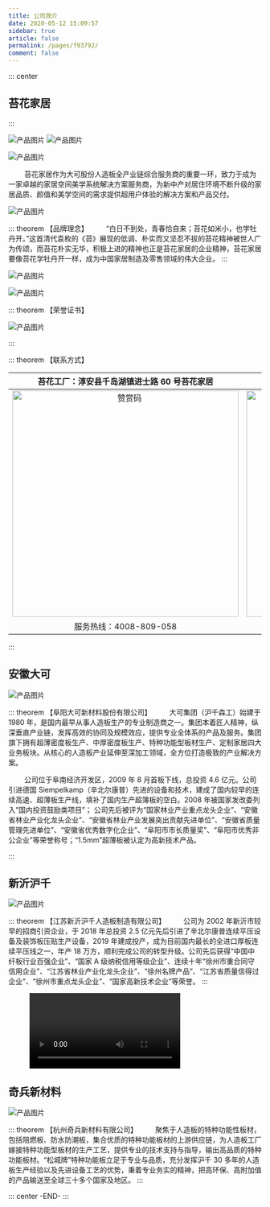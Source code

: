 ```yaml
---
title: 公司简介
date: 2020-05-12 15:09:57
sidebar: true
article: false
permalink: /pages/f93792/
comment: false
---
```


::: center

## 苔花家居

:::

![产品图片](/img/taihua/12.jpg)
![产品图片](/img/taihua/13.jpg)

![产品图片](/img/taihua/14.jpg)

&nbsp;&nbsp;&nbsp;&nbsp;&nbsp;&nbsp;&nbsp;&nbsp;苔花家居作为大可股份人造板全产业链综合服务商的重要一环，致力于成为一家卓越的家居空间美学系统解决方案服务商，为新中产对居住环境不断升级的家居品质、颜值和美学空间的需求提供超用户体验的解决方案和产品交付。

![产品图片](/img/taihua/15.jpg)

::: theorem 【品牌理念】
&nbsp;&nbsp;&nbsp;&nbsp;&nbsp;&nbsp;&nbsp;&nbsp;“白日不到处，青春恰自来；苔花如米小，也学牡丹开。”这首清代袁枚的《苔》展现的低调、朴实而又坚忍不拔的苔花精神被世人广为传颂，而苔花朴实无华，积极上进的精神也正是苔花家居的企业精神，苔花家居要像苔花学牡丹开一样，成为中国家居制造及零售领域的伟大企业。
:::

![产品图片](/img/taihua/16.jpg)

![产品图片](/img/taihua/17.jpg)

::: theorem 【荣誉证书】

![产品图片](/img/taihua/8.jpg)

:::

::: theorem 【联系方式】

|            苔花工厂：淳安县千岛湖镇进士路 60 号苔花家居            |              运营中心：杭州市滨江区招商信雅达国际 2 幢 41 楼              |
| :----------------------------------------------------------------: | :-----------------------------------------------------------------------: |
| <img :src="$withBase('/news/news024.jpg')" alt="赞赏码" width=450> | <img :src="$withBase('/news/news025.jpg')" alt="Wechat QRcode" width=450> |
|                       服务热线：4008-809-058                       |                          服务热线:0571-86601968                           |

:::

## 安徽大可

![产品图片](/img/taihua/9.jpg)

::: theorem 【阜阳大可新材料股份有限公司】
&nbsp;&nbsp;&nbsp;&nbsp;&nbsp;&nbsp;&nbsp;&nbsp;大可集团（沪千森工）始建于 1980 年，是国内最早从事人造板生产的专业制造商之一。集团本着匠人精神，纵深垂直产业链，发挥高效的协同及规模效应，提供专业全体系的产品及服务。集团旗下拥有超薄密度板生产、中厚密度板生产、特种功能型板材生产、定制家居四大业务板块。从核心的人造板产业延伸至深加工领域，全方位打造极致的产业解决方案。

&nbsp;&nbsp;&nbsp;&nbsp;&nbsp;&nbsp;&nbsp;&nbsp;公司位于阜南经济开发区，2009 年 8 月首板下线，总投资 4.6 亿元。公司引进德国 Siempelkamp（辛北尔康普）先进的设备和技术，建成了国内较早的连续高速、超薄板生产线，填补了国内生产超簿板的空白。2008 年被国家发改委列入“国内投资鼓励类项目”； 公司先后被评为“国家林业产业重点龙头企业”、“安徽省林业产业化龙头企业”、“安徽省林业产业发展突出贡献先进单位”、“安徽省质量管理先进单位”、“安徽省优秀数字化企业”、“阜阳市市长质量奖”、“阜阳市优秀非公企业”等荣誉称号；“1.5mm”超薄板被认定为高新技术产品。

:::

## 新沂沪千

![产品图片](/img/taihua/10.jpg)

::: theorem 【江苏新沂沪千人造板制造有限公司】
&nbsp;&nbsp;&nbsp;&nbsp;&nbsp;&nbsp;&nbsp;&nbsp;公司为 2002 年新沂市较早的招商引资企业，于 2018 年总投资 2.5 亿元先后引进了辛北尔康普连续平压设备及装饰板压贴生产设备，2019 年建成投产，成为目前国内最长的全进口厚板连续平压线之一，年产 18 万方，顺利完成公司的转型升级。公司先后获得“中国中纤板行业百强企业”、“国家 A 级纳税信用等级企业”、连续十年“徐州市重合同守信用企业”、“江苏省林业产业化龙头企业”、“徐州名牌产品”、“江苏省质量信得过企业”、“徐州市重点龙头企业”、“国家高新技术企业”等荣誉。
:::

<video style="margin-left:42px;" src="https://www.dakecn.com/upload/video/202108/1628822386550977.mp4" controls="controls"></video>

## 奇兵新材料

![产品图片](/img/taihua/11.jpg)

::: theorem 【杭州奇兵新材料有限公司】
&nbsp;&nbsp;&nbsp;&nbsp;&nbsp;&nbsp;&nbsp;&nbsp;聚焦于人造板的特种功能性板材，包括阻燃板、防水防潮板，集合优质的特种功能板材的上游供应链，为人造板工厂嫁接特种功能型板材的生产工艺，提供专业的技术支持与指导，输出高品质的特种功能板材。“松城牌”特种功能板立足于专业与品质，充分发挥沪千 30 多年的人造板生产经验以及先进设备工艺的优势，秉着专业务实的精神，把高环保、高附加值的产品输送至全球三十多个国家及地区。
:::

::: center
-END-
:::

